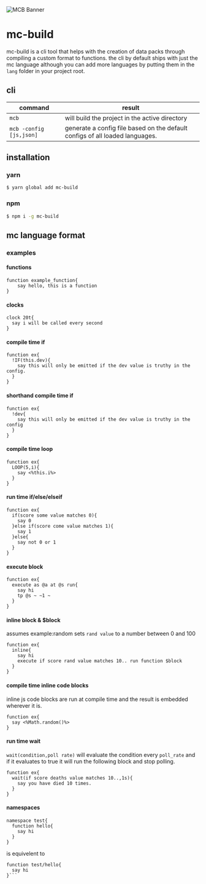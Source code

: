 <img src="https://raw.githubusercontent.com/IanSSenne/mcbuild/master/assets/BannerNB.png" alt="MCB Banner"/>

# mc-build

mc-build is a cli tool that helps with the creation of data packs through compiling a custom format to functions. the cli by default ships with just the mc language although you can add more languages by putting them in the `lang` folder in your project root.


## cli
|command | result|
|--------|-------|
|`mcb` | will build the project in the active directory|
|`mcb -config [js,json]` | generate a config file based on the default configs of all loaded languages. |

## installation

### yarn
```bash
$ yarn global add mc-build
```

### npm
```bash
$ npm i -g mc-build
```

## mc language format

### examples

#### functions
```
function example_function{
    say hello, this is a function
}
```
#### clocks
```
clock 20t{
  say i will be called every second
}
```

#### compile time if
```
function ex{
  !IF(this.dev){
    say this will only be emitted if the dev value is truthy in the config.
  }
}
```

#### shorthand compile time if
```
function ex{
  !dev{
    say this will only be emitted if the dev value is truthy in the config
  }
}
```

#### compile time loop
```
function ex{
  LOOP(5,i){
    say <%this.i%>
  }
}
```

#### run time if/else/elseif
```
function ex{
  if(score some value matches 0){
    say 0
  }else if(score come value matches 1){
    say 1
  }else{
    say not 0 or 1
  }
}
```

#### execute block
```
function ex{
  execute as @a at @s run{
    say hi
    tp @s ~ ~1 ~
  }
}
```

#### inline block & $block
assumes example:random sets `rand value` to a number between 0 and 100
```
function ex{
  inline{
    say hi
    execute if score rand value matches 10.. run function $block
  }
}
```

#### compile time inline code blocks
inline js code blocks are run at compile time and the result is embedded wherever it is.
```
function ex{
  say <%Math.random()%>
}
```

#### run time wait
`wait(condition,poll rate)` will evaluate the condition every `poll_rate` and if it evaluates to true it will run the following block and stop polling.
```
function ex{
  wait(if score deaths value matches 10..,1s){
    say you have died 10 times.
  }
}
```


#### namespaces

```
namespace test{
  function hello{
    say hi
  }
}
```
is equivelent to
```
function test/hello{
  say hi
}```